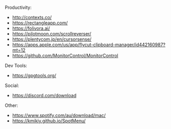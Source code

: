 Productivity:
- http://contexts.co/
- https://rectangleapp.com/
- https://folivora.ai/
- https://pilotmoon.com/scrollreverser/
- https://plentycom.jp/en/cursorsense/
- https://apps.apple.com/us/app/flycut-clipboard-manager/id442160987?mt=12
- https://github.com/MonitorControl/MonitorControl

Dev Tools:
- https://gpgtools.org/

Social:
- https://discord.com/download

Other:
- https://www.spotify.com/au/download/mac/
- https://kmikiy.github.io/SpotMenu/
